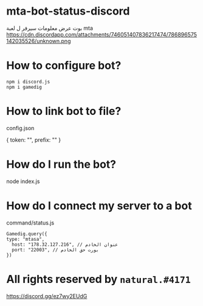 # mta-bot-status-discord

بوت عرض معلومات سيرفر ل لعبة mta
https://cdn.discordapp.com/attachments/746051407836217474/786896575142035526/unknown.png

# How to configure bot?

```
npm i discord.js
npm i gamedig
```

# How to link bot to file?

config.json

{
token: "",
prefix: ""
}

# How do I run the bot?

node index.js

# How do I connect my server to a bot

command/status.js

    Gamedig.query({
	type: "mtasa",
      host: "178.32.127.216", // عنوان الخادم
      port: "22003", // بورت حق الخادم
    })

# All rights reserved by `natural.#4171`

https://discord.gg/ez7wy2EUdG
